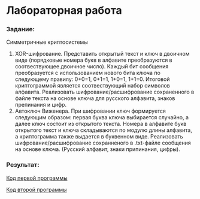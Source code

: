 # Лабораторная работа

### Задание:

Симметричные криптосистемы

1. XOR-шифрование. Представить открытый текст и ключ в двоичном виде (порядковые номера букв в алфавите преобразуются в соотвествующее двоичное число). Каждый бит сообщения преобразуется с использованием нового бита ключа по следующему правилу: 0+0=1, 0+1=1, 1+0=1, 1+1=0. Итоговой криптограммой является соотвествующий набор символов алфавита. Реализовать шифрование/расшифрование сохраненного в файле текста на основе ключа для русского алфавита, знаков препинания и цифр.
2. Автоключ Виженера. При шифровании ключ формируется следующим образом: первая буква ключа выбирается случайно, а далее ключ состоит из открытого текста. Номера в алфавите букв открытого текст и ключа складываются по модулю длины алфавита, а криптограмма также выдается в буквенном виде. Реализовать шифрование/расшифрование сохранненого в .txt-файле сообщения на основе ключа. (Русский алфавит, знаки припинания, цифры).

### Результат:

[Код первой программы]()

[Код второй программы]()